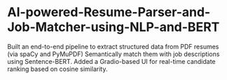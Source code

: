 # AI-powered-Resume-Parser-and-Job-Matcher-using-NLP-and-BERT
Built an end-to-end pipeline to extract structured data from PDF resumes (via spaCy and PyMuPDF)
Semantically match them with job descriptions using Sentence-BERT.
Added a Gradio-based UI for real-time candidate ranking based on cosine similarity.
